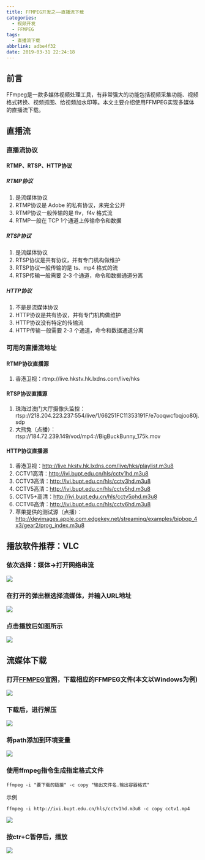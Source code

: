 ```yaml
---
title: FFMPEG开发之——直播流下载
categories:
  - 视频开发
  - FFMPEG
tags:
  - 直播流下载
abbrlink: adbe4f32
date: 2019-03-31 22:24:18
---
```


## 前言

FFmpeg是一款多媒体视频处理工具，有非常强大的功能包括视频采集功能、视频格式转换、视频抓图、给视频加水印等。本文主要介绍使用FFMPEG实现多媒体的直播流下载。  

<!--more-->

## 直播流 
### 直播流协议
#### RTMP、RTSP、HTTP协议
##### RTMP协议
1. 是流媒体协议
2. RTMP协议是 Adobe 的私有协议，未完全公开
3. RTMP协议一般传输的是 flv，f4v 格式流
4. RTMP一般在 TCP 1个通道上传输命令和数据

##### RTSP协议
1. 是流媒体协议
2. RTSP协议是共有协议，并有专门机构做维护
3. RTSP协议一般传输的是 ts、mp4 格式的流
4. RTSP传输一般需要 2-3 个通道，命令和数据通道分离

##### HTTP协议
1. 不是是流媒体协议
2. HTTP协议是共有协议，并有专门机构做维护
3. HTTP协议没有特定的传输流
4. HTTP传输一般需要 2-3 个通道，命令和数据通道分离

### 可用的直播流地址
#### RTMP协议直播源
1. 香港卫视：rtmp://live.hkstv.hk.lxdns.com/live/hks

#### RTSP协议直播源
1. 珠海过澳门大厅摄像头监控：rtsp://218.204.223.237:554/live/1/66251FC11353191F/e7ooqwcfbqjoo80j.sdp
2. 大熊兔（点播）：rtsp://184.72.239.149/vod/mp4://BigBuckBunny_175k.mov

#### HTTP协议直播源
1. 香港卫视：http://live.hkstv.hk.lxdns.com/live/hks/playlist.m3u8
2. CCTV1高清：http://ivi.bupt.edu.cn/hls/cctv1hd.m3u8
3. CCTV3高清：http://ivi.bupt.edu.cn/hls/cctv3hd.m3u8
4. CCTV5高清：http://ivi.bupt.edu.cn/hls/cctv5hd.m3u8
5. CCTV5+高清：http://ivi.bupt.edu.cn/hls/cctv5phd.m3u8
6. CCTV6高清：http://ivi.bupt.edu.cn/hls/cctv6hd.m3u8
7. 苹果提供的测试源（点播）：http://devimages.apple.com.edgekey.net/streaming/examples/bipbop_4x3/gear2/prog_index.m3u8



## 播放软件推荐：VLC
### 依次选择：媒体->打开网络串流
![][1]  
### 在打开的弹出框选择流媒体，并输入URL地址
![][2]   
### 点击播放后如图所示 
![][3]

## 流媒体下载 
###  打开[FFMPEG官网][4]，下载相应的FFMPEG文件(本文以Windows为例)        
 ![][5]
### 下载后，进行解压  
![][6]
### 将path添加到环境变量  
![][7]  
### 使用ffmpeg指令生成指定格式文件  

	ffmpeg -i "要下载的链接" -c copy "输出文件名.输出容器格式"  

	
示例   

	ffmpeg -i http://ivi.bupt.edu.cn/hls/cctv1hd.m3u8 -c copy cctv1.mp4

![][8]  

### 按ctr+C暂停后，播放  
![][9]




[1]: https://cdn.jsdelivr.net/gh/pgzxc/CDN/blog-image/vlc-stream-select.png
[2]: https://cdn.jsdelivr.net/gh/pgzxc/CDN/blog-image/vlc-stream-network.png
[3]: https://cdn.jsdelivr.net/gh/pgzxc/CDN/blog-image/vlc-stream-play.png
[4]: http://www.ffmpeg.org/download.html
[5]: https://cdn.jsdelivr.net/gh/pgzxc/CDN/blog-image/ffmpeg-guanwang.png
[6]: https://cdn.jsdelivr.net/gh/pgzxc/CDN/blog-image/ffmpeg-unzip.png
[7]: https://cdn.jsdelivr.net/gh/pgzxc/CDN/blog-image/ffmpeg-add-path.png
[8]: https://cdn.jsdelivr.net/gh/pgzxc/CDN/blog-image/ffmpeg-make-up.png
[9]: https://cdn.jsdelivr.net/gh/pgzxc/CDN/blog-image/ffmpeg-mp4-play.png


